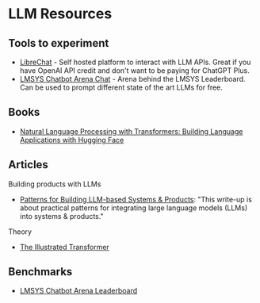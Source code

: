 # LLM Resources

## Tools to experiment

- [LibreChat](https://github.com/danny-avila/LibreChat) - Self hosted platform to interact with LLM APIs. Great if you have OpenAI API credit and don't want to be paying for ChatGPT Plus.
- [LMSYS Chatbot Arena Chat](https://chat.lmsys.org/) - Arena behind the LMSYS Leaderboard. Can be used to prompt different state of the art LLMs for free.

## Books

- [Natural Language Processing with Transformers: Building Language Applications with Hugging Face](https://www.goodreads.com/en/book/show/60114857)

## Articles

Building products with LLMs
- [Patterns for Building LLM-based Systems & Products](https://eugeneyan.com/writing/llm-patterns/): "This write-up is about practical patterns for integrating large language models (LLMs) into systems & products."

Theory
- [The Illustrated Transformer](https://jalammar.github.io/illustrated-transformer/)

## Benchmarks

- [LMSYS Chatbot Arena Leaderboard](https://huggingface.co/spaces/lmsys/chatbot-arena-leaderboard)

